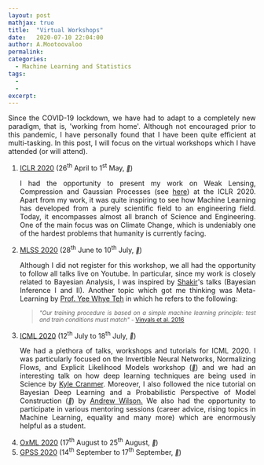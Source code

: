 ```yaml
---
layout: post
mathjax: true
title:  "Virtual Workshops"
date:   2020-07-10 22:04:00
author: A.Mootoovaloo
permalink:
categories:
  - Machine Learning and Statistics
tags:
  - 
  -
excerpt:
---
```


<p align="justify">Since the COVID-19 lockdown, we have had to adapt to a completely new paradigm, that is, 'working from home'. Although not encouraged prior to this pandemic, I have personally found that I have been quite efficient at multi-tasking. In this post, I will focus on the virtual workshops which I have attended (or will attend).  </p>

<ol>
  <li><u>ICLR 2020</u> (26<sup>th</sup> April to 1<sup>st</sup> May, <a href="https://iclr.cc/virtual_2020/index.html"><i style="font-size:12px" class="fa">&#xf08e;</i></a>)</li>
	<p align="justify">I had the opportunity to present my work on Weak Lensing, Compression and Gaussian Processes (see <a href="https://slideslive.com/38926202/gaussian-processes-emulator-and-moped-for-weak-lensing">here</a>) at the ICLR 2020. Apart from my work, it was quite inspiring to see how Machine Learning has developed from a purely scientific field to an engineering field. Today, it encompasses almost all branch of Science and Engineering. One of the main focus was on Climate Change, which is undeniably one of the hardest problems that humanity is currently facing.</p>

  <li><u>MLSS 2020</u> (28<sup>th</sup> June to 10<sup>th</sup> July, <a href="http://mlss.tuebingen.mpg.de/2020/schedule.html"><i style="font-size:12px" class="fa">&#xf08e;</i></a>)</li>


  <p align="justify">Although I did not register for this workshop, we all had the opportunity to follow all talks live on Youtube. In particular, since my work is closely related to Bayesian Analysis, I was inspired by <a href="https://shakirm.com/">Shakir</a>'s talks (Bayesian Inference I and II). Another topic which got me thinking was Meta-Learning by <a href="
https://www.stats.ox.ac.uk/~teh/">Prof. Yee Whye Teh</a> in which he refers to the following:</p>
	<blockquote>
	<p align="justify"><small><i>"Our training procedure is based on a simple machine learning principle: test and train
	conditions must match"</i> -
	 <a href="https://papers.nips.cc/paper/6385-matching-networks-for-one-shot-learning">Vinyals et al. 2016</a></small></p>
	</blockquote>


  <li><u>ICML 2020</u> (12<sup>th</sup> July to 18<sup>th</sup> July, <a href="https://icml.cc/virtual/2020"><i style="font-size:12px" class="fa">&#xf08e;</i></a>)</li>

  <p align="justify">We had a plethora of talks, workshops and tutorials for ICML 2020. I was particularly focused on the Invertible Neural Networks, Normalizing Flows, and Explicit Likelihood Models workshop (<a href="https://icml.cc/virtual/2020/workshop/5742"><i style="font-size:12px" class="fa">&#xf08e;</i></a>) and we had an interesting talk on how deep learning techniques are being used in Science by <a href="https://en.wikipedia.org/wiki/Kyle_Cranmer">Kyle Cranmer</a>. Moreover, I also followed the nice tutorial on Bayesian Deep Learning and a Probabilistic Perspective of Model Construction (<a href="https://icml.cc/virtual/2020/tutorial/5750"><i style="font-size:12px" class="fa">&#xf08e;</i></a>) by <a href="https://cims.nyu.edu/~andrewgw/">Andrew Wilson.</a> We also had the opportunity to participate in various mentoring sessions (career advice, rising topics in Machine Learning, equality and many more) which are enormously helpful as a student.</p>




  <li><u>OxML 2020</u> (17<sup>th</sup> August to 25<sup>th</sup> August, <a href="https://www.oxfordml.school/"><i style="font-size:12px" class="fa">&#xf08e;</i></a>)</li>

  <li><u>GPSS 2020</u> (14<sup>th</sup> September to 17<sup>th</sup> September, <a href="
http://gpss.cc/gpss20/"><i style="font-size:12px" class="fa">&#xf08e;</i></a>)</li>

</ol>

<!-- 
<p align="justify">This would not have been possible if I were to be physically present, simply because the latter cost at least £200 while with the virtual workshops, it costs no more than £50. I understand that it is not the same as being part of an actual workshop but I personally think I have been able to make the most out of them.</p> -->